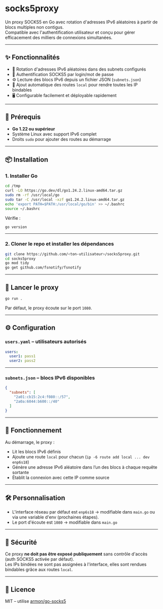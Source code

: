 # socks5proxy

Un proxy SOCKS5 en Go avec rotation d'adresses IPv6 aléatoires à partir de blocs multiples non contigus.  
Compatible avec l'authentification utilisateur et conçu pour gérer efficacement des milliers de connexions simultanées.

---

## ✨ Fonctionnalités

- 🎯 Rotation d'adresses IPv6 aléatoires dans des subnets configurés
- 🔐 Authentification SOCKS5 par login/mot de passe
- ⚙️ Lecture des blocs IPv6 depuis un fichier JSON (`subnets.json`)
- 🧠 Ajout automatique des routes `local` pour rendre toutes les IP bindables
- 🖥️ Configurable facilement et déployable rapidement

---

## 🔧 Prérequis

- **Go 1.22 ou supérieur**
- Système Linux avec support IPv6 complet
- Droits `sudo` pour ajouter des routes au démarrage

---

## 📦 Installation

### 1. Installer Go

```bash
cd /tmp
curl -LO https://go.dev/dl/go1.24.2.linux-amd64.tar.gz
sudo rm -rf /usr/local/go
sudo tar -C /usr/local -xzf go1.24.2.linux-amd64.tar.gz
echo 'export PATH=$PATH:/usr/local/go/bin' >> ~/.bashrc
source ~/.bashrc
```

Vérifie :

```bash
go version
```

---

### 2. Cloner le repo et installer les dépendances

```bash
git clone https://github.com/<ton-utilisateur>/socks5proxy.git
cd socks5proxy
go mod tidy
go get github.com/fsnotify/fsnotify
```

---

## 🚀 Lancer le proxy

```bash
go run .
```

Par défaut, le proxy écoute sur le port `1080`.

---

## ⚙️ Configuration

### `users.yaml` – utilisateurs autorisés

```yaml
users:
  user1: pass1
  user2: pass2
```

---

### `subnets.json` – blocs IPv6 disponibles

```json
{
  "subnets": [
    "2a01:cb15:2c4:f080::/57",
    "2a0a:6044:b600::/40"
  ]
}
```

---

## 🧠 Fonctionnement

Au démarrage, le proxy :
- Lit les blocs IPv6 définis
- Ajoute une route `local` pour chacun (`ip -6 route add local ... dev enp6s18`)
- Génère une adresse IPv6 aléatoire dans l’un des blocs à chaque requête sortante
- Établit la connexion avec cette IP comme source

---

## 🛠️ Personnalisation

- L'interface réseau par défaut est `enp6s18` → modifiable dans `main.go` ou via une variable d'env (prochaines étapes).
- Le port d'écoute est `1080` → modifiable dans `main.go`

---

## 🔐 Sécurité

Ce proxy **ne doit pas être exposé publiquement** sans contrôle d'accès (auth SOCKS5 activée par défaut).  
Les IPs bindées ne sont pas assignées à l'interface, elles sont rendues bindables grâce aux routes `local`.

---

## 📜 Licence

MIT – utilise [armon/go-socks5](https://github.com/armon/go-socks5)
